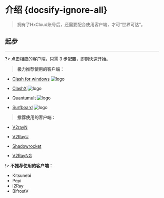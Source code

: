 # 介绍 {docsify-ignore-all}
> 拥有了HxCloud账号后，还需要配合使用客户端，才可“世界可达”。

## 起步
------------------
?> 点击相应的客户端，只需 3 步配置，即刻快速开始。

> **极力推荐使用的客户端：**

* [Clash for windows](clash) ![logo](./static/img/hot.gif ':size=12x20') 
* [ClashX](clashx) ![logo](./static/img/hot.gif ':size=12x20')

* [Quantumult](quantumult) ![logo](./static/img/hot.gif ':size=12x20')

* [Surfboard](surfboard) ![logo](./static/img/hot.gif ':size=12x20') 

> **推荐使用的客户端：**

* [V2rayN](v2rayN) 

* [V2RayU](v2rayu) 

* [Shadowrocket](shadowrocket) 

* [V2RayNG](v2rayng) 

!> **不推荐使用的客户端：**
* Kitsunebi 
* Pepi 
* i2Ray  
* BifrostV







